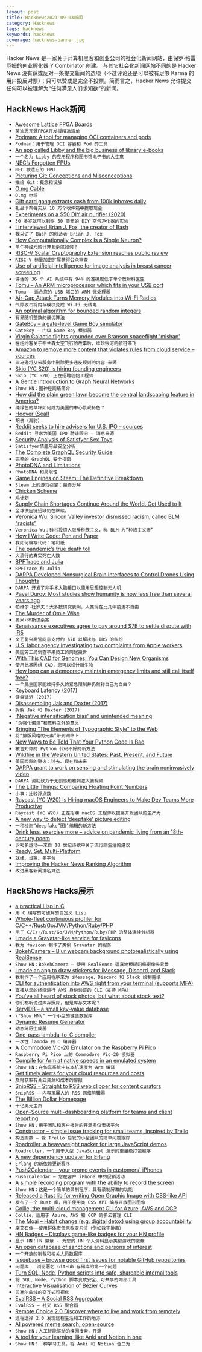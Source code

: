 ```yaml
---
layout: post
title: Hacknews2021-09-03新闻
category: Hacknews
tags: hacknews
keywords: hacknews
coverage: hacknews-banner.jpg
---
```


Hacker News 是一家关于计算机黑客和创业公司的社会化新闻网站，由保罗·格雷厄姆的创业孵化器 Y Combinator 创建。
与其它社会化新闻网站不同的是 Hacker News 没有踩或反对一条提交新闻的选项（不过评论还是可以被有足够 Karma 的用户投反对票）；只可以赞或是完全不投票。简而言之，Hacker News 允许提交任何可以被理解为“任何满足人们求知欲”的新闻。

## HackNews Hack新闻


- [Awesome Lattice FPGA Boards](https://github.com/kelu124/awesome-latticeFPGAs)
- `莱迪思开源FPGA开发板精选清单`
- [Podman: A tool for managing OCI containers and pods](https://github.com/containers/podman)
- `Podman：用于管理 OCI 容器和 Pod 的工具`
- [An app called Libby and the big business of library e-books](https://www.newyorker.com/news/annals-of-communications/an-app-called-libby-and-the-surprisingly-big-business-of-library-e-books)
- `一个名为 Libby 的应用程序和图书馆电子书的大生意`
- [NEC’s Forgotten FPUs](https://www.cpushack.com/2021/09/01/necs-forgotten-fpus/)
- `NEC 被遗忘的 FPU`
- [Picturing Git: Conceptions and Misconceptions](https://www.biteinteractive.com/picturing-git-conceptions-and-misconceptions/)
- `描绘 Git：概念和误解`
- [O.mg Cable](https://shop.hak5.org/products/o-mg-cable-usb-a)
- `O.mg 电缆`
- [Gift card gang extracts cash from 100k inboxes daily](https://krebsonsecurity.com/2021/09/gift-card-gang-extracts-cash-from-100k-inboxes-daily/)
- `礼品卡帮每天从 10 万个收件箱中提取现金`
- [Experiments on a $50 DIY air purifier (2020)](https://dynomight.net/2020/12/15/some-real-data-on-a-DIY-box-fan-air-purifier/)
- `30 多岁就可以制作 50 美元的 DIY 空气净化器的实验`
- [I interviewed Brian J. Fox, the creator of Bash](https://podcast.curiefense.io/22)
- `我采访了 Bash 的创造者 Brian J. Fox`
- [How Computationally Complex Is a Single Neuron?](https://www.quantamagazine.org/how-computationally-complex-is-a-single-neuron-20210902/)
- `单个神经元的计算复杂度如何？`
- [RISC-V Scalar Cryptography Extension reaches public review](https://github.com/riscv/riscv-crypto/releases/tag/v1.0.0-rc2-scalar)
- `RISC-V 标量加密扩展获得公众审查`
- [Use of artificial intelligence for image analysis in breast cancer screening](https://www.bmj.com/content/374/bmj.n1872)
- `评估的 36 个 AI 系统中有 94% 的准确度低于单个放射科医生`
- [Tomu – An ARM microprocessor which fits in your USB port](https://tomu.im/tomu.html)
- `Tomu – 适合您的 USB 端口的 ARM 微处理器`
- [Air-Gap Attack Turns Memory Modules into Wi-Fi Radios](https://threatpost.com/air-gap-attack-turns-memory-wifi/162358/)
- `气隙攻击将内存模块变成 Wi-Fi 无线电`
- [An optimal algorithm for bounded random integers](https://github.com/apple/swift/pull/39143)
- `有界随机整数的最优算法`
- [GateBoy – a gate-level Game Boy simulator](https://github.com/aappleby/MetroBoy)
- `GateBoy – 门级 Game Boy 模拟器`
- [Virgin Galactic flights grounded over Branson spaceflight 'mishap'](https://www.bbc.com/news/science-environment-58421796)
- `在纽约客关于布兰森太空飞行的故事后，维珍银河的航班停飞`
- [Amazon to remove more content that violates rules from cloud service – sources](https://www.reuters.com/technology/exclusive-amazon-proactively-remove-more-content-that-violates-rules-cloud-2021-09-02/)
- `亚马逊将从云服务中删除更多违反规则的内容-来源`
- [Skio (YC S20) is hiring founding engineers](https://skio.com/careers)
- `Skio (YC S20) 正在招聘创始工程师`
- [A Gentle Introduction to Graph Neural Networks](https://distill.pub/2021/gnn-intro/)
- `Show HN：图神经网络简介`
- [How did the plain green lawn become the central landscaping feature in America?](https://longreads.com/2019/07/18/american-green/)
- `纯绿色的草坪如何成为美国的中心景观特色？`
- [Hoover (Seal)](https://en.wikipedia.org/wiki/Hoover_(seal))
- `胡佛（海豹）`
- [Reddit seeks to hire advisers for U.S. IPO – sources](https://www.reuters.com/article/reddit-ipo/exclusive-reddit-seeks-to-hire-advisers-for-u-s-ipo-sources-idUSL4N2Q434Y)
- `Reddit 寻求为美国 IPO 聘请顾问 – 消息来源`
- [Security Analysis of Satisfyer Sex Toys](https://bananamafia.dev/post/satisfyer/)
- `Satisfyer情趣用品安全分析`
- [The Complete GraphQL Security Guide](https://wundergraph.com/blog/the_complete_graphql_security_guide_fixing_the_13_most_common_graphql_vulnerabilities_to_make_your_api_production_ready)
- `完整的 GraphQL 安全指南`
- [PhotoDNA and Limitations](https://www.hackerfactor.com/blog/index.php?/archives/931-PhotoDNA-and-Limitations.html)
- `PhotoDNA 和局限性`
- [Game Engines on Steam: The Definitive Breakdown](https://www.gamedeveloper.com/business/game-engines-on-steam-the-definitive-breakdown)
- `Steam 上的游戏引擎：最终分解`
- [Chicken Scheme](https://call-cc.org/)
- `鸡计划`
- [Supply Chain Shortages Continue Around the World. Get Used to It](https://www.nytimes.com/2021/08/30/business/supply-chain-shortages.html)
- `全球供应链短缺仍在继续。`
- [Veronica Wu: Silicon Valley investor dismissed racism, called BLM “racists”](https://www.axios.com/venture-capital-investor-racism-6a76049c-3464-40c8-a69a-a6fe19fc92ac.html)
- `Veronica Wu：硅谷投资人驳斥种族主义，称 BLM 为“种族主义者”`
- [How I Write Code: Pen and Paper](https://noteflakes.com/articles/2021-09-02-how-i-write-code-pen-paper)
- `我如何编写代码：笔和纸`
- [The pandemic’s true death toll](https://www.economist.com/graphic-detail/coronavirus-excess-deaths-estimates)
- `大流行的真实死亡人数`
- [BPFTrace and Julia](https://vchuravy.dev/notes/2021/08/bpftrace/)
- `BPFTrace 和 Julia`
- [DARPA Developed Nonsurgical Brain Interfaces to Control Drones Using Thoughts](https://idstch.com/technology/biosciences/darpa-n3-developing-nonsurgical-brain-machine-interfaces-for-soldiers-to-use-his-thoughts-alone-to-control-multiple-unmanned-vehicles-or-a-bomb-disposal-robot-on-battlefield/)
- `DARPA 开发了非手术大脑接口以使用思想控制无人机`
- [Pavel Durov: Most studies show humanity is now less free than several years ago](https://t.me/durov/165)
- `帕维尔·杜罗夫：大多数研究表明，人类现在比几年前更不自由`
- [The Murder of Omie Wise](https://historyofyesterday.com/the-murder-of-omie-wise-ce15167bed73?gi=53ebf69365f4)
- `奥米·怀斯谋杀案`
- [Renaissance executives agree to pay around $7B to settle dispute with IRS](https://www.reuters.com/article/renaissance-technologies-llc-irs/update-3-renaissance-executives-agree-to-pay-around-7-bln-to-settle-tax-dispute-with-irs-source-idUSL4N2Q43IN)
- `文艺复兴高管同意支付约 $7B 以解决与 IRS 的纠纷`
- [U.S. labor agency investigating two complaints from Apple workers](https://www.reuters.com/technology/us-national-labor-relations-board-investigating-two-complaints-apple-workers-2021-09-02/)
- `美国劳工局调查苹果员工的两起投诉`
- [With This CAD for Genomes, You Can Design New Organisms](https://spectrum.ieee.org/with-this-cad-for-genomes-you-can-design-new-organisms)
- `使用此基因组 CAD，您可以设计新生物`
- [How long can a democracy maintain emergency limits and still call itself free?](https://www.theatlantic.com/ideas/archive/2021/09/pandemic-australia-still-liberal-democracy/619940/)
- `一个民主国家能维持多久的紧急限制并仍然称自己为自由？`
- [Keyboard Latency (2017)](https://danluu.com/keyboard-latency/)
- `键盘延迟 (2017)`
- [Disassembling Jak and Daxter (2017)](http://www.codersnotes.com/notes/disassembling-jak/)
- `拆解 Jak 和 Daxter (2017)`
- ['Negative intensification bias' and unintended meaning](https://www.bbc.com/worklife/article/20210830-why-emails-often-read-more-negative-than-they-actually-are)
- `“负强化偏见”和意料之外的意义`
- [Bringing “The Elements of Typographic Style” to the Web](https://crepererum.net/typography/)
- `将“排版风格的元素”带到网络上`
- [New Ways to Be Told That Your Python Code Is Bad](https://nickdrozd.github.io/2021/09/02/new-pylint-checks.html)
- `被告知你的 Python 代码不好的新方法`
- [Wildfire in the Western United States: Past, Present, and Future](https://storymaps.arcgis.com/stories/bb7fe74c1f9f4fec8910a1b39e1c42ff)
- `美国西部的野火：过去、现在和未来`
- [DARPA grant to work on sensing and stimulating the brain noninvasively video](https://www.youtube.com/watch?v=4gXuOuXZEeo)
- `DARPA 资助致力于无创感知和刺激大脑视频`
- [The Little Things: Comparing Floating Point Numbers](https://codingnest.com/the-little-things-comparing-floating-point-numbers/)
- `小事：比较浮点数`
- [Raycast (YC W20) Is Hiring macOS Engineers to Make Dev Teams More Productive](https://www.raycast.com/jobs/software-engineer-macos/)
- `Raycast (YC W20) 正在招聘 macOS 工程师以提高开发团队的生产力`
- [A new way to detect ‘deepfake’ picture editing](https://www.lightbluetouchpaper.org/2021/06/07/a-new-way-to-detect-deepfake-picture-editing/)
- `一种检测“deepfake”图片编辑的新方法`
- [Drink less, exercise more – advice on pandemic living from an 18th-century poem](https://theconversation.com/drink-less-exercise-more-and-take-in-the-air-sage-advice-on-pandemic-living-from-a-long-forgotten-and-very-long-18th-century-poem-166085)
- `少喝多运动——来自 18 世纪诗歌中关于流行病生活的建议`
- [Ready, Set, Multi-Platform](https://increment.com/mobile/ready-set-multi-platform/)
- `就绪、设置、多平台`
- [Improving the Hacker News Ranking Algorithm](https://felx.me/2021/08/29/improving-the-hacker-news-ranking-algorithm.html)
- `改进黑客新闻排名算法`


## HackShows Hacks展示

- [ a practical Lisp in C](https://github.com/codr7/alisp)
- `用 C 编写的可破解的自定义 Lisp`
- [ Whole-fleet continuous profiler for C/C++/Rust/Go/JVM/Python/Ruby/PHP](https://prodfiler.com/blog/introducing-prodfiler/)
- `用于 C/C++/Rust/Go/JVM/Python/Ruby/PHP 的整体连续分析器`
- [ I made a Gravatar-like service for favicons](https://icon.horse)
- `我为 favicon 制作了类似 Gravatar 的服务`
- [ BokehCamera – Blur webcam background photorealistically using RealSense](https://github.com/dheera/bokeh-camera)
- `Show HN：BokehCamera – 使用 RealSense 逼真地模糊网络摄像头背景`
- [ I made an app to draw stickers for iMessage, Discord, and Slack](https://stickerdoodle.app)
- `我制作了一个应用程序来为 iMessage、Discord 和 Slack 绘制贴纸`
- [ CLI for authentication into AWS right from your terminal (supports MFA)](https://github.com/iamarkadyt/aacli)
- `直接从您的终端进行 AWS 身份验证的 CLI（支持 MFA）`
- [ You've all heard of stock photos, but what about stock text?](https://uicopy.io)
- `你们都听说过库存照片，但是库存文本呢？`
- [ BerylDB – a small key-value database](http://docs.beryl.dev/)
- `\"Show HN\" 一个小型的键值数据库`
- [ Dynamic Resume Generator](https://github.com/Mockapapella/Dynamic-Resume-Generator)
- `动态简历生成器`
- [ One-pass lambda-to-C compiler](https://github.com/Joker-vD/onepass-lambda-compiler)
- `一次性 lambda 到 C 编译器`
- [ A Commodore Vic-20 Emulator on the Raspberry Pi Pico](https://github.com/jfoucher/picovic)
- `Raspberry Pi Pico 上的 Commodore Vic-20 模拟器`
- [ Compile for Arm at native speeds in an emulated system](https://github.com/valkmit/aws-graviton2-on-intel)
- `Show HN：在仿真系统中以本机速度为 Arm 编译`
- [ Get timely alerts for your cloud resources and costs](https://cloudalarm.in)
- `及时获取有关云资源和成本的警报`
- [ SnipRSS – Straight to RSS web clipper for content curators](https://sniprss.com)
- `SnipRSS – 内容策展人的 RSS 网络剪辑器`
- [ The Billion Dollar Homepage](https://billiondollarhomepage.wtf)
- `十亿美元主页`
- [ Open-Source multi-dashboarding platform for teams and client reporting](https://github.com/chartbrew/chartbrew)
- `Show HN：用于团队和客户报告的开源多仪表板平台`
- [ Constructor – simple issue tracking for small teams, inspired by Trello](https://constructor.dev)
- `构造函数 – 受 Trello 启发的小型团队的简单问题跟踪`
- [ Roadroller, a heavyweight packer for large JavaScript demos](https://lifthrasiir.github.io/roadroller/)
- `Roadroller，一个用于大型 JavaScript 演示的重量级打包程序`
- [ A new dependency updater for Erlang](https://tech.nextroll.com/blog/dev/2021/09/01/erlang-rebar3-depup.html)
- `Erlang 的新依赖更新程序`
- [ Push2Calendar – your promo events in customers' iPhones](https://productstories.pro/push2calendar/)
- `Push2Calendar – 您在客户 iPhone 中的促销活动`
- [ A simple recording program with the ability to record the screen](https://github.com/akon47/ScreenRecorder)
- `Show HN：这是一个简单的录制程序，具有录制屏幕的功能`
- [ Released a Rust lib for writing Open Graphic Image with CSS-like API](https://github.com/keiya01/og_image_writer)
- `发布了一个 Rust 库，用于使用类 CSS API 编写开放图形图像`
- [ Collie, the multi-cloud management CLI for Azure, AWS and GCP](https://github.com/meshcloud/collie-cli)
- `Collie，适用于 Azure、AWS 和 GCP 的多云管理 CLI`
- [ The Moai – Habit change (e.g. digital detox) using group accountability](item?id=28381800)
- `摩艾石像——使用群体责任来改变习惯（例如数字排毒）`
- [ HN Badges – Displays game-like badges for your HN profile](https://hnbadges.netlify.app/)
- `显示 HN：HN 徽章 - 为您的 HN 个人资料显示类似游戏的徽章`
- [ An open database of sanctions and persons of interest](https://opensanctions.org/)
- `一个开放的制裁和相关人员数据库`
- [ Issuebase – browse good first issues for notable GitHub repositories](https://issuebase.vercel.app/)
- `问题库 - 浏览著名 GitHub 存储库的第一个问题`
- [ Turn SQL, Node, Python scripts into safe, shareable internal tools](https://www.airplane.dev/)
- `将 SQL、Node、Python 脚本变成安全、可共享的内部工具`
- [ Interactive Visualisation of Bézier Curves](https://beziercurves.vercel.app/)
- `贝塞尔曲线的交互式可视化`
- [ EvalRSS – A Social RSS Aggregator](https://www.evalrss.com/)
- `EvalRSS – 社交 RSS 聚合器`
- [ Remote Choice 2.0 Discover where to live and work from remotely](https://www.remotechoice.co)
- `远程选择 2.0 发现远程生活和工作的地方`
- [ AI powered meme search, open-source](http://examples.jina.ai:8501/)
- `Show HN：人工智能驱动的模因搜索，开源`
- [ A tool for your learning, like Anki and Notion in one](https://notegarden.web.app/)
- `Show HN：一种学习工具，将 Anki 和 Notion 合二为一`

